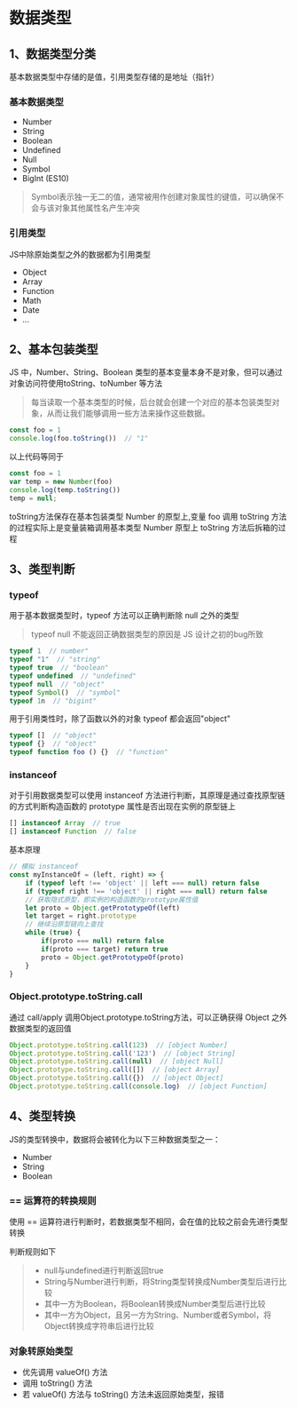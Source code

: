 # 数据类型

## 1、数据类型分类
基本数据类型中存储的是值，引用类型存储的是地址（指针）

### 基本数据类型

- Number
- String
- Boolean
- Undefined
- Null
- Symbol
- BigInt (ES10)

>Symbol表示独一无二的值，通常被用作创建对象属性的键值，可以确保不会与该对象其他属性名产生冲突

### 引用类型
JS中除原始类型之外的数据都为引用类型

- Object
- Array
- Function
- Math
- Date
- ...

## 2、基本包装类型
JS 中，Number、String、Boolean 类型的基本变量本身不是对象，但可以通过对象访问符使用toString、toNumber 等方法

> 每当读取一个基本类型的时候，后台就会创建一个对应的基本包装类型对象，从而让我们能够调用一些方法来操作这些数据。

``` javascript
const foo = 1
console.log(foo.toString())  // "1"
```
以上代码等同于
``` javascript
const foo = 1
var temp = new Number(foo)
console.log(temp.toString()) 
temp = null;
```
toString方法保存在基本包装类型 Number 的原型上,变量 foo 调用 toString 方法的过程实际上是变量装箱调用基本类型 Number 原型上 toString 方法后拆箱的过程

## 3、类型判断
### typeof
用于基本数据类型时，typeof 方法可以正确判断除 null 之外的类型
> typeof null 不能返回正确数据类型的原因是 JS 设计之初的bug所致

``` javascript
typeof 1  // number"
typeof "1"  // "string"
typeof true  // "boolean"
typeof undefined  // "undefined"
typeof null  // "object"
typeof Symbol()  // "symbol"
typeof 1n  // "bigint"
```

用于引用类性时，除了函数以外的对象 typeof 都会返回"object"

``` javascript
typeof []  // "object"
typeof {}  // "object"
typeof function foo () {}  // "function"
```

### instanceof
对于引用数据类型可以使用 instanceof 方法进行判断，其原理是通过查找原型链的方式判断构造函数的 prototype 属性是否出现在实例的原型链上

``` javascript
[] instanceof Array  // true
[] instanceof Function  // false
```

基本原理
``` javascript
// 模拟 instanceof
const myInstanceOf = (left, right) => {
	if (typeof left !== 'object' || left === null) return false
	if (typeof right !== 'object' || right === null) return false
	// 获取隐式原型，即实例的构造函数的prototype属性值
	let proto = Object.getPrototypeOf(left)
	let target = right.prototype
	// 继续沿原型链向上查找
	while (true) {
		if(proto === null) return false
		if(proto === target) return true
		proto = Object.getPrototypeOf(proto)
	}
}
```

### Object.prototype.toString.call
通过 call/apply 调用Object.prototype.toString方法，可以正确获得 Object 之外数据类型的返回值
``` javascript
Object.prototype.toString.call(123)  // [object Number]
Object.prototype.toString.call('123')  // [object String]
Object.prototype.toString.call(null)  // [object Null]
Object.prototype.toString.call([])  // [object Array]
Object.prototype.toString.call({})  // [object Object]
Object.prototype.toString.call(console.log)  // [object Function]
```

## 4、类型转换
JS的类型转换中，数据将会被转化为以下三种数据类型之一：

- Number
- String
- Boolean

### == 运算符的转换规则
使用 == 运算符进行判断时，若数据类型不相同，会在值的比较之前会先进行类型转换

判断规则如下

>- null与undefined进行判断返回true
>- String与Number进行判断，将String类型转换成Number类型后进行比较
>- 其中一方为Boolean，将Boolean转换成Number类型后进行比较
>- 其中一方为Object，且另一方为String、Number或者Symbol，将Object转换成字符串后进行比较

### 对象转原始类型

- 优先调用 valueOf() 方法
- 调用 toString() 方法
- 若 valueOf() 方法与 toString() 方法未返回原始类型，报错